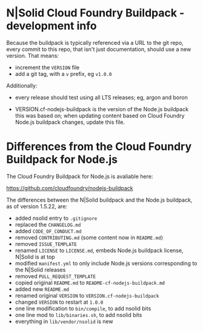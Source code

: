 N|Solid Cloud Foundry Buildpack - development info
================================================================================

Because the buildpack is typically referenced via a URL to the git repo, every
commit to this repo, that isn't just documentation, should use a new version.
That means:

* increment the `VERSION` file
* add a git tag, with a `v` prefix, eg `v1.0.0`

Additionally:

* every release should test using all LTS releases; eg, argon and boron

* VERSION.cf-nodejs-buildpack is the version of the Node.js buildpack this
  was based on; when updating content based on Cloud Foundry Node.js
  buildpack changes, update this file.


Differences from the Cloud Foundry Buildpack for Node.js
================================================================================

The Cloud Foundry Buildpack for Node.js is avaliable here:

<https://github.com/cloudfoundry/nodejs-buildpack>

The differences between the N|Solid buildpack and the Node.js buildpack, as of
version 1.5.22, are:

- added nsolid entry to `.gitignore`
- replaced the `CHANGELOG.md`
- added `CODE_OF_CONDUCT.md`
- removed `CONTRIBUTING.md` (some content now in `README.md`)
- removed `ISSUE_TEMPLATE`
- renamed `LICENSE` to `LICENSE.md`, embeds Node.js buildpack license, N|Solid is at top
- modified `manifest.yml` to only include Node.js versions corresponding to the N|Solid releases
- removed `PULL_REQUEST_TEMPLATE`
- copied original `README.md` to `README-cf-nodejs-buildpack.md`
- added new `README.md`
- renamed original `VERSION` to `VERSION.cf-nodejs-buildpack`
- changed `VERSION` to restart at `1.0.0`
- one line modification to `bin/compile`, to add nsolid bits
- one line mod to `lib/binaries.sh`, to add nsolid bits
- everything in `lib/vendor/nsolid` is new
